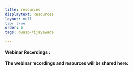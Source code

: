 ```yaml
---
title: resources
displaytext: Resources
layout: null
tab: true
order: 6
tags: owasp-Vijayawada

---
```


#### Webinar Recordings :

**The webinar recordings and resources will be shared here:** 